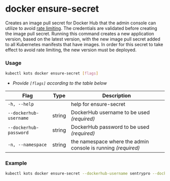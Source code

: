 # docker ensure-secret

Creates an image pull secret for Docker Hub that the admin console can utilize to avoid [rate limiting](/enterprise/image-registry-rate-limits).
The credentials are validated before creating the image pull secret.
Running this command creates a new application version, based on the latest version, with the new image pull secret added to all Kubernetes manifests that have images.
In order for this secret to take effect to avoid rate limiting, the new version must be deployed.

### Usage

```bash
kubectl kots docker ensure-secret [flags]
```

- _Provide `[flags]` according to the table below_

| Flag              | Type   | Description                                                         |
| ----------------- | ------ | ------------------------------------------------------------------- |
| `-h, --help`      |        | help for ensure-secret |
| `--dockerhub-username` | string | DockerHub username to be used _(required)_ |
| `--dockerhub-password` | string | DockerHub password to be used _(required)_ |
| `-n, --namespace`      | string | the namespace where the admin console is running _(required)_ |

### Example

```bash
kubectl kots docker ensure-secret --dockerhub-username sentrypro --dockerhub-password password --namespace sentry-pro
```
